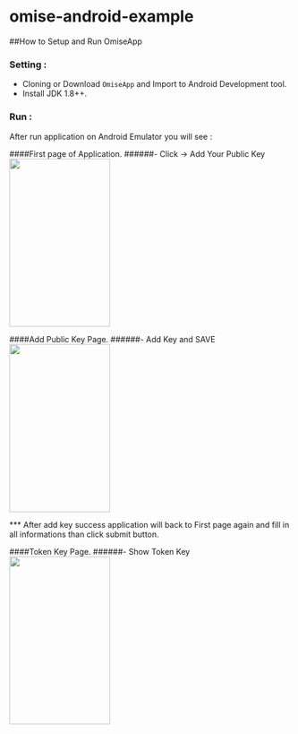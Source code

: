 # omise-android-example

##How to Setup and Run OmiseApp
### Setting :
 - Cloning or Download `OmiseApp` and Import to Android Development tool.                                            
 - Install JDK 1.8++.                                                                                                

### Run :
After run application on Android Emulator you will see : 

####First page of Application.
######- Click -> Add Your Public Key </br>
<img src="https://github.com/omise/omise-android-example/blob/master/OmiseApp/pic/First_page.png" width="180" height="300">     </br>

####Add Public Key Page.
######- Add Key and SAVE </br>
<img src="https://github.com/omise/omise-android-example/blob/master/OmiseApp/pic/Add_key.png" width="180" height="300">     </br>

*** After add key success application will back to First page again and fill in all informations than click submit button.

####Token Key Page.
######- Show Token Key </br>
<img src="https://github.com/omise/omise-android-example/blob/master/OmiseApp/pic/Token_key.png" width="180" height="300">     </br>
